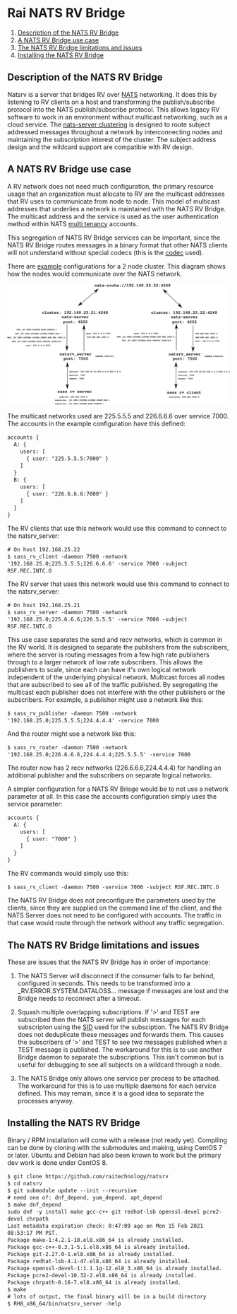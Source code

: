 # Rai NATS RV Bridge

1. [Description of the NATS RV Bridge](#description-of-the-nats-rv-bridge)
2. [A NATS RV Bridge use case](#a-nats-rv-bridge-use-case)
3. [The NATS RV Bridge limitations and issues](#the-nats-rv-bridge-limitations-and-issues)
4. [Installing the NATS RV Bridge](#installing-the-nats-rv-bridge)

## Description of the NATS RV Bridge

Natsrv is a server that bridges RV over [NATS](https://nats.io) networking.  It
does this by listening to RV clients on a host and transforming the
publish/subscribe protocol into the NATS publish/subscribe protocol.  This
allows legacy RV software to work in an environment without multicast
networking, such as a cloud service.  The
[nats-server clustering](https://docs.nats.io/nats-server/configuration/clustering)
is designed to route subject addressed messages throughout a network by
interconnecting nodes and maintaining the subscription interest of the
cluster.  The subject address design and the wildcard support are compatible
with RV design.

## A NATS RV Bridge use case

A RV network does not need much configuration, the primary resource usage that
an organization must allocate to RV are the multicast addresses that RV uses
to communicate from node to node.  This model of multicast addresses that
underlies a network is maintained with the NATS RV Bridge.  The multicast
address and the service is used as the user authentication method within
NATS [multi tenancy](https://docs.nats.io/nats-server/configuration/securing_nats/accounts)
accounts.

This segregation of NATS RV Bridge services can be important, since the NATS RV
Bridge routes messages in a binary format that other NATS clients will not
understand without special codecs (this is the
[codec](https://github.com/raitechnology/raimd/) used).

There are [example](config) configurations for a 2 node cluster.  This diagram
shows how the nodes would communicate over the NATS network.

![natsrv](natsrv.svg)

The multicast networks used are 225.5.5.5 and 226.6.6.6 over service 7000.  The
accounts in the example configuration have this defined:

```console
accounts {
  A: {
    users: [
      { user: "225.5.5.5:7000" }
    ]
  }
  B: {
    users: [
      { user: "226.6.6.6:7000" }
    ]
  }
}
```

The RV clients that use this network would use this command to connect to the
natsrv_server:

```console
# On host 192.168.25.22
$ sass_rv_client -daemon 7500 -network '192.168.25.0;225.5.5.5;226.6.6.6' -service 7000 -subject RSF.REC.INTC.O
```

The RV server that uses this network would use this command to connect to the
natsrv_server:

```console
# On host 192.168.25.21
$ sass_rv_server -daemon 7500 -network '192.168.25.0;225.6.6.6;226.5.5.5' -service 7000 -subject RSF.REC.INTC.O
```

This use case separates the send and recv networks, which is common in the RV
world.  It is designed to separate the publishers from the subscribers,
where the server is routing messages from a few high rate publishers
through to a larger network of low rate subscribers.  This allows the
publishers to scale, since each can have it's own logical network independent
of the underlying physical network.  Multicast forces all nodes that are
subscribed to see all of the traffic published.  By segregating the multicast
each publisher does not interfere with the other publishers or the subscribers.
For example, a publisher might use a network like this:

```console
$ sass_rv_publisher -daemon 7500 -network '192.168.25.0;225.5.5.5;224.4.4.4' -service 7000
```

And the router might use a network like this:

```console
$ sass_rv_router -daemon 7500 -network '192.168.25.0;226.6.6.6,224.4.4.4;225.5.5.5' -service 7000
```

The router now has 2 recv networks (226.6.6.6,224.4.4.4) for handling an
additional publisher and the subscribers on separate logical networks.

A simpler configuration for a NATS RV Brisge would be to not use a network
parameter at all.  In this case the accounts configuration simply uses the
service parameter:

```console
accounts {
  A: {
    users: [
      { user: "7000" }
    ]
  }
}
```

The RV commands would simply use this:

```console
$ sass_rv_client -daemon 7500 -service 7000 -subject RSF.REC.INTC.O
```

The NATS RV Bridge does not preconfigure the parameters used by the clients,
since they are supplied on the command line of the client, and the NATS Server
does not need to be configured with accounts.  The traffic in that case would
route through the network without any traffic segregation.

## The NATS RV Bridge limitations and issues

These are issues that the NATS RV Bridge has in order of importance:

1. The NATS Server will disconnect if the consumer falls to far behind,
configured in seconds.  This needs to be transformed into a
_RV.ERROR.SYSTEM.DATALOSS... message if messages are lost and the Bridge
needs to reconnect after a timeout.

2.  Squash multiple overlapping subscriptions.  If '>' and TEST are subscribed
then the NATS server will publish messages for each subscripton using the
[SID](https://docs.nats.io/nats-protocol/nats-protocol#sub) used for the
subsciption.  The NATS RV Bridge does not deduplicate these messages and
forwards them.  This causes the subscribers of '>' and TEST to see two messages
published when a TEST message is published.  The workaround for this is
to use another Bridge daemon to separate the subscriptions.  This isn't common
but is useful for debugging to see all subjects on a wildcard through a node.

3. The NATS Bridge only allows one service per process to be attached.  The
workaround for this is to use multiple daemons for each service defined.  This
may remain, since it is a good idea to separate the processes anyway.

## Installing the NATS RV Bridge

Binary / RPM installation will come with a release (not ready yet).  Compiling
can be done by cloning with the submodules and making, using CentOS 7 or later.
Ubuntu and Debian had also been known to work but the primary dev work is done
under CentOS 8.

```console
$ git clone https://github.com/raitechnology/natsrv
$ cd natsrv
$ git submodule update --init --recursive
# need one of: dnf_depend, yum_depend, apt_depend
$ make dnf_depend
sudo dnf -y install make gcc-c++ git redhat-lsb openssl-devel pcre2-devel chrpath
Last metadata expiration check: 0:47:09 ago on Mon 15 Feb 2021 08:53:17 PM PST.
Package make-1:4.2.1-10.el8.x86_64 is already installed.
Package gcc-c++-8.3.1-5.1.el8.x86_64 is already installed.
Package git-2.27.0-1.el8.x86_64 is already installed.
Package redhat-lsb-4.1-47.el8.x86_64 is already installed.
Package openssl-devel-1:1.1.1g-12.el8_3.x86_64 is already installed.
Package pcre2-devel-10.32-2.el8.x86_64 is already installed.
Package chrpath-0.16-7.el8.x86_64 is already installed.
$ make
# lots of output, the final binary will be in a build directory
$ RH8_x86_64/bin/natsrv_server -help
```
